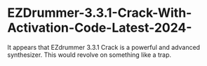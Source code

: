 # EZDrummer-3.3.1-Crack-With-Activation-Code-Latest-2024-
It appears that EZdrummer 3.3.1 Crack is a powerful and advanced synthesizer. This would revolve on something like a trap.
